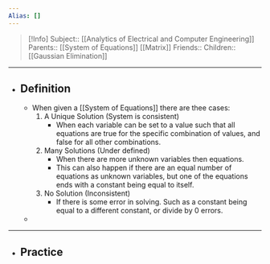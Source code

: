 ```yaml
---
Alias: []
---
```

> [!Info]
> Subject:: [[Analytics of Electrical and Computer Engineering]]
> Parents:: [[System of Equations]] [[Matrix]]
> Friends:: 
> Children:: [[Gaussian Elimination]]
---
- ## Definition
	- When given a [[System of Equations]] there are thee cases:
		1. A Unique Solution (System is consistent)
			- When each variable can be set to a value such that all equations are true for the specific combination of values, and false for all other combinations.
		2. Many Solutions (Under defined)
			- When there are more unknown variables then equations.
			- This can also happen if there are an equal number of equations as unknown variables, but one of the equations ends with a constant being equal to itself.
		3. No Solution (Inconsistent)
			- If there is some error in solving. Such as a constant being equal to a different constant, or divide by 0 errors.
	- 
---
- ## Practice